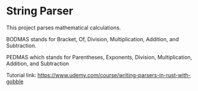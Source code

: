 # String Parser

This project parses mathematical calculations.

BODMAS stands for Bracket, Of, Division, Multiplication, Addition, and Subtraction.

PEDMAS which stands for Parentheses, Exponents, Division, Multiplication, Addition, and Subtraction

Tutorial link: https://www.udemy.com/course/writing-parsers-in-rust-with-gobble
